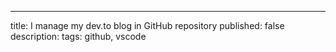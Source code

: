---
title: I manage my dev.to blog in GitHub repository
published: false
description:
tags: github, vscode